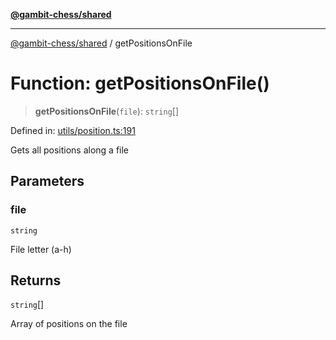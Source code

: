 [**@gambit-chess/shared**](../README.md)

***

[@gambit-chess/shared](../globals.md) / getPositionsOnFile

# Function: getPositionsOnFile()

> **getPositionsOnFile**(`file`): `string`[]

Defined in: [utils/position.ts:191](https://github.com/cango91/gambit-chess/blob/b8ea13e4976c99c29d095eae7bc504b86f9add51/shared/src/utils/position.ts#L191)

Gets all positions along a file

## Parameters

### file

`string`

File letter (a-h)

## Returns

`string`[]

Array of positions on the file
